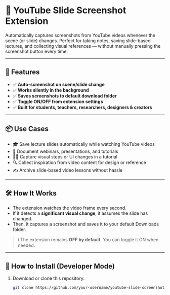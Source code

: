 # 📸 YouTube Slide Screenshot Extension

Automatically captures screenshots from YouTube videos whenever the scene (or slide) changes. Perfect for taking notes, saving slide-based lectures, and collecting visual references — without manually pressing the screenshot button every time.

---

## 🧠 Features

- ✅ **Auto-screenshot on scene/slide change**
- ✅ **Works silently in the background**
- ✅ **Saves screenshots to default download folder**
- ✅ **Toggle ON/OFF from extension settings**
- ✅ **Built for students, teachers, researchers, designers & creators**

---

## 📦 Use Cases

- 🎓 Save lecture slides automatically while watching YouTube videos
- 💼 Document webinars, presentations, and tutorials
- 🧑‍🎨 Capture visual steps or UI changes in a tutorial
- 🔍 Collect inspiration from video content for design or reference
- ✍️ Archive slide-based video lessons without hassle

---

## 🛠️ How It Works

- The extension watches the video frame every second.
- If it detects a **significant visual change**, it assumes the slide has changed.
- Then, it captures a screenshot and saves it to your default Downloads folder.

> ℹ️ The extension remains **OFF by default**. You can toggle it ON when needed.

---

## 🧪 How to Install (Developer Mode)

1. Download or clone this repository:
   ```bash
   git clone https://github.com/your-username/youtube-slide-screenshot-extension.git

